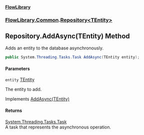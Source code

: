 #### [FlowLibrary](FlowLibrary.md 'FlowLibrary')
### [FlowLibrary.Common](FlowLibrary.Common.md 'FlowLibrary.Common').[Repository&lt;TEntity&gt;](Repository_TEntity_.md 'FlowLibrary.Common.Repository<TEntity>')

## Repository<TEntity>.AddAsync(TEntity) Method

Adds an entity to the database asynchronously.

```csharp
public System.Threading.Tasks.Task AddAsync(TEntity entity);
```
#### Parameters

<a name='FlowLibrary.Common.Repository_TEntity_.AddAsync(TEntity).entity'></a>

`entity` [TEntity](Repository_TEntity_.md#FlowLibrary.Common.Repository_TEntity_.TEntity 'FlowLibrary.Common.Repository<TEntity>.TEntity')

The entity to add.

Implements [AddAsync(TEntity)](IRepository_TEntity_.AddAsync.opAlPfPsOmhzYnbNaxucEg.md 'FlowLibrary.Contracts.IRepository<TEntity>.AddAsync(TEntity)')

#### Returns
[System.Threading.Tasks.Task](https://docs.microsoft.com/en-us/dotnet/api/System.Threading.Tasks.Task 'System.Threading.Tasks.Task')  
A task that represents the asynchronous operation.